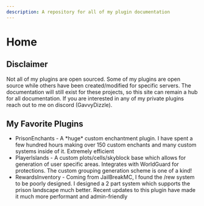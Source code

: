 ```yaml
---
description: A repository for all of my plugin documentation
---
```


# Home

## Disclaimer

Not all of my plugins are open sourced. Some of my plugins are open source while others have been created/modified for specific servers. The documentation will still exist for these projects, so this site can remain a hub for all documentation. If you are interested in any of my private plugins reach out to me on discord (GavvyDizzle).

## My Favorite Plugins

* PrisonEnchants - A \*huge\* custom enchantment plugin. I have spent a few hundred hours making over 150 custom enchants and many custom systems inside of it. Extremely efficient
* PlayerIslands - A custom plots/cells/skyblock base which allows for generation of user specific areas. Integrates with WorldGuard for protections. The custom grouping generation scheme is one of a kind!
* RewardsInventory - Coming from JailBreakMC, I found the /rew system to be poorly designed. I designed a 2 part system which supports the prison landscape much better. Recent updates to this plugin have made it much more performant and admin-friendly
